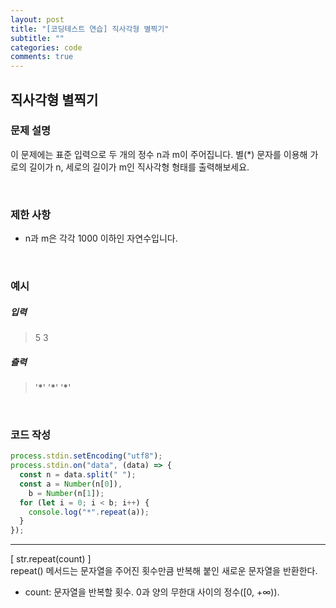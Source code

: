 ```yaml
---
layout: post
title: "[코딩테스트 연습] 직사각형 별찍기"
subtitle: ""
categories: code
comments: true
---
```


## 직사각형 별찍기

### 문제 설명

이 문제에는 표준 입력으로 두 개의 정수 n과 m이 주어집니다.
별(\*) 문자를 이용해 가로의 길이가 n, 세로의 길이가 m인 직사각형 형태를 출력해보세요.

<br>

### 제한 사항

- n과 m은 각각 1000 이하인 자연수입니다.

<br>

### 예시

##### 입력

> 5 3

##### 츨력

> '**\***'
> '**\***'
> '**\***'

<br>

### 코드 작성

```js
process.stdin.setEncoding("utf8");
process.stdin.on("data", (data) => {
  const n = data.split(" ");
  const a = Number(n[0]),
    b = Number(n[1]);
  for (let i = 0; i < b; i++) {
    console.log("*".repeat(a));
  }
});
```

<hr>
[ str.repeat(count) ]<br>
repeat() 메서드는 문자열을 주어진 횟수만큼 반복해 붙인 새로운 문자열을 반환한다.

- count: 문자열을 반복할 횟수. 0과 양의 무한대 사이의 정수([0, +∞)).

<br>
